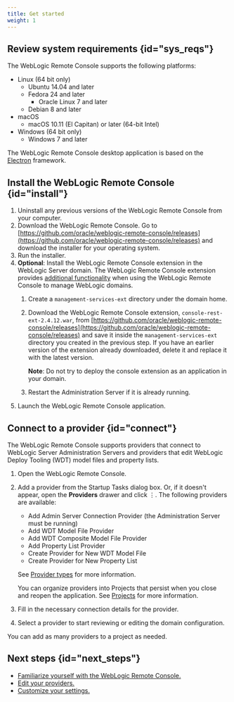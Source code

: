 ```yaml
---
title: Get started
weight: 1
---
```


## Review system requirements {id="sys_reqs"}

The WebLogic Remote Console supports the following platforms:

* Linux (64 bit only)
    * Ubuntu 14.04 and later
    * Fedora 24 and later
        * Oracle Linux 7 and later
    * Debian 8 and later
* macOS
    * macOS 10.11 (El Capitan) or later (64-bit Intel)
* Windows (64 bit only)
    * Windows 7 and later

The WebLogic Remote Console desktop application is based on the [Electron](https://www.electronjs.org/) framework.

## Install the WebLogic Remote Console {id="install"}

1. Uninstall any previous versions of the WebLogic Remote Console from your computer.
1. Download the WebLogic Remote Console. Go to [https://github.com/oracle/weblogic-remote-console/releases](https://github.com/oracle/weblogic-remote-console/releases) and download the installer for your operating system.
1. Run the installer.
1. **Optional**: Install the WebLogic Remote Console extension in the WebLogic Server domain. The WebLogic Remote Console extension provides [additional functionality](console#ext) when using the WebLogic Remote Console to manage WebLogic domains.
    1. Create a `management-services-ext` directory under the domain home.
    1. Download the WebLogic Remote Console extension, `console-rest-ext-2.4.12.war`, from [https://github.com/oracle/weblogic-remote-console/releases](https://github.com/oracle/weblogic-remote-console/releases) and save it inside the `management-services-ext` directory you created in the previous step. If you have an earlier version of the extension already downloaded, delete it and replace it with the latest version.
    
        **Note**: Do not try to deploy the console extension as an application in your domain.
    1. Restart the Administration Server if it is already running.
1. Launch the WebLogic Remote Console application.

## Connect to a provider {id="connect"}
The WebLogic Remote Console supports providers that connect to WebLogic Server Administration Servers and providers that edit WebLogic Deploy Tooling (WDT) model files and property lists.

1. Open the WebLogic Remote Console.
1. Add a provider from the Startup Tasks dialog box. Or, if it doesn't appear, open the **Providers** drawer and click &#x022EE;. The following providers are available:
    * Add Admin Server Connection Provider (the Administration Server must be running)
    * Add WDT Model File Provider
    * Add WDT Composite Model File Provider
    * Add Property List Provider
    * Create Provider for New WDT Model File
    * Create Provider for New Property List

    See [Provider types](../userguide/providers) for more information.

    You can organize providers into Projects that persist when you close and reopen the application. See [Projects](../userguide/projects) for more information.
1. Fill in the necessary connection details for the provider.
1. Select a provider to start reviewing or editing the domain configuration.

You can add as many providers to a project as needed. 

## Next steps {id="next_steps"}

* [Familiarize yourself with the WebLogic Remote Console.](console)
* [Edit your providers.](../userguide/providers)
* [Customize your settings.](../userguide/advanced-settings)